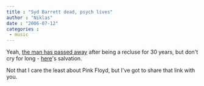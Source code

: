 ```yaml
---
title : "Syd Barrett dead, psych lives"
author : "Niklas"
date : "2006-07-12"
categories : 
 - music
---
```


Yeah, [the man has passed away](http://arts.guardian.co.uk/features/story/0,,1818250,00.html) after being a recluse for 30 years, but don't cry for long - [here](http://chrisgoesrock.blogspot.com)'s salvation.

Not that I care the least about Pink Floyd, but I've got to share that link with you.
